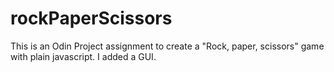 # rockPaperScissors

This is an Odin Project assignment to create a "Rock, paper, scissors" game with plain javascript.  I added a GUI.
